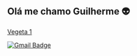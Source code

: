 ## Olá me chamo Guilherme  :alien:
[Vegeta 1](https://user-images.githubusercontent.com/78756751/112761504-01246a80-8fd2-11eb-9e4a-03c87c26aca4.gif)

[![Gmail Badge](https://img.shields.io/badge/-Gmail-c14438?style=flat-square&logo=Gmail&logoColor=white&link=mailto:seu_email)](mailto:ngc.guillherme@gmail.com)
